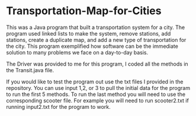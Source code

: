 # Transportation-Map-for-Cities
This was a Java program that built a transportation system for a city. The program used linked lists to make the system, remove stations, add stations, 
create a duplicate map, and add a new type of transportation for the city. This program exemplified how software can be the immediate solution to many problems we face on a day-to-day basis.

The Driver was provided to me for this program, I coded all the methods in the Transit.java file.

If you would like to test the program out use the txt files I provided in the repository. You can use input 1,2, or 3 to pull the initial data for the program to run the first 5 methods. To run the last method you will need to use the corresponding scooter file. For example you will need to run scooter2.txt if running input2.txt for the program to work.
